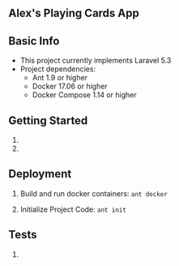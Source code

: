 ## Alex's Playing Cards App

## Basic Info 

* This project currently implements Laravel 5.3
* Project dependencies:
    * Ant 1.9 or higher
    * Docker 17.06 or higher
    * Docker Compose 1.14 or higher

## Getting Started

1. 
2. 

## Deployment

1. Build and run docker containers: `ant docker`
   
2. Initialize Project Code: `ant init`
   
## Tests

1. 
